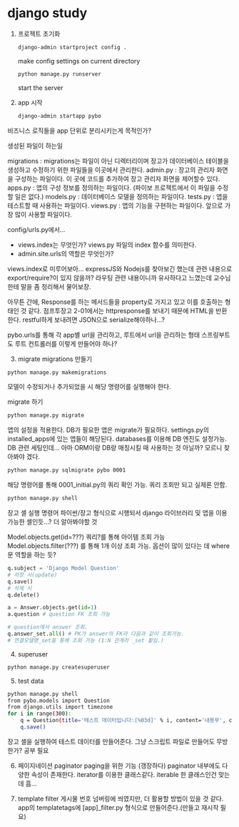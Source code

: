 # django study

1. 프로젝트 초기화
    ```bash
    django-admin startproject config .
    ```
    make config settings on current directory

    ```bash
    python manage.py runserver
    ```

    start the server

2. app 시작
    ```bash
    django-admin startapp pybo
    ```

비즈니스 로직들을 app 단위로 분리시키는게 목적인가?

생성된 파일이 하는일

migrations : migrations는 파일이 아닌 디렉터리이며 장고가 데이터베이스 테이블을 생성하고 수정하기 위한 파일들을 이곳에서 관리한다.
admin.py : 장고의 관리자 화면을 구성하는 파일이다. 이 곳에 코드를 추가하여 장고 관리자 화면을 제어할수 있다.
apps.py : 앱의 구성 정보를 정의하는 파일이다. (파이보 프로젝트에서 이 파일을 수정할 일은 없다.)
models.py : 데이터베이스 모델을 정의하는 파일이다.
tests.py : 앱을 테스트할 때 사용하는 파일이다.
views.py : 앱의 기능을 구현하는 파일이다. 앞으로 가장 많이 사용할 파일이다.

config/urls.py에서...
- views.index는 무엇인가?
views.py 파일의 index 함수를 의미한다.
- admin.site.urls의 역할은 무엇인가?

views.index로 미루어보아...
expressJS와 Nodejs를 찾아보긴 했는데 관련 내용으로 export/require?이 있지 않을까? 라우팅 관련 내용이니까 유사하다고 느꼈는데 교수님한테 말을 좀 정리해서 물어보장.

아무튼 간에, Response를 하는 메서드들을 property로 가지고 있고 이를 호출하는 형태인 것 같다.
점프투장고 2-01에서는 httpresponse를 보내기 때문에 HTML을 반환한다.
restful하게 보내려면 JSON으로 serialize해야하나...?

pybo.urls를 통해 각 app별 url을 관리하고, 루트에서 url을 관리하는 형태
스프링부트도 루트 컨트롤러를 이렇게 만들어야 하나?

3. migrate
migrations 만들기
```bash
python manage.py makemigrations
```
모델이 수정되거나 추가되었을 시 해당 명령어를 실행해야 한다.

migrate 하기
```bash
python manage.py migrate
```
앱의 설정을 적용한다.
DB가 필요한 앱은 migrate가 필요하다.
settings.py의 installed_apps에 있는 앱들이 해당된다.
databases를 이용해 DB 엔진도 설정가능.
DB 관련 세팅인데... 아마 ORM이랑 DB랑 매칭시킬 때 사용하는 것 아닐까?
모르니 찾아봐야 겠다.

```bash
python manage.py sqlmigrate pybo 0001
```
해당 명령어를 통해 0001_initial.py의 쿼리 확인 가능.
쿼리 조회만 되고 실제론 안함.

```bash
python manage.py shell
```
장고 셸 실행 명령어
파이썬/장고 형식으로 시행되서 django 라이브러리 및 앱을 이용가능한 셸인듯...? 더 알아봐야할 것

Model.objects.get(id=???) 쿼리?를 통해 아이템 조회 가능
Model.objects.filter(???) 를 통해 1개 이상 조회 가능.
옵션이 많이 있다는 데 where 문 역할을 하는 듯?

```python
q.subject = 'Django Model Question'
# 저장 시(update)
q.save()
# 삭제 시
q.delete()
```

```python
a = Answer.objects.get(id=1)
a.question # question FK 조회 가능

# question에서 answer 조회.
q.answer_set.all() # PK가 answer의 FK라 다음과 같이 조회가능.
# 연결모델명_set을 통해 조회 가능 (1:N 관계라 _set 붙임.)
```

4. superuser
```bash
python manage.py createsuperuser
```

5. test data
```bash
python manage.py shell
from pybo.models import Question
from django.utils import timezone
for i in range(300):
    q = Question(title='테스트 데이터입니다:[%03d]' % i, content='내용무', create_date=timezone.now(), modify_date=timezone.now())
    q.save()
```
장고 셸을 실행하여 테스트 데이터를 만들어준다.
그냥 스크립트 파일로 만들어도 무방한가? 공부 필요

6. 페이지네이션
paginator
paging을 위한 기능
(갱장하다)
paginator 내부에도 다양한 속성이 존재한다.
iterator를 이용한 클래스같다. iterable 한 클래스인건 맞는데 흠...

7. template filter
게시물 번호 넘버링에 씌였지만, 더 활용할 방법이 있을 것 같다.
app의 templatetags에 [app]_filter.py 형식으로 만들어준다.(만들고 재시작 필요)
